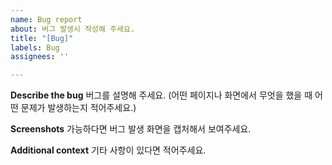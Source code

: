 ```yaml
---
name: Bug report
about: 버그 발생시 작성해 주세요.
title: "[Bug]"
labels: Bug
assignees: ''

---
```


**Describe the bug**
버그를 설명해 주세요. 
(어떤 페이지나 화면에서 무엇을 했을 때 어떤 문제가 발생하는지 적어주세요.)

**Screenshots**
가능하다면 버그 발생 화면을 캡처해서 보여주세요.

**Additional context**
기타 사항이 있다면 적어주세요.
